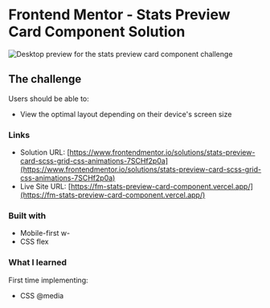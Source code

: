 # Frontend Mentor - Stats Preview Card Component Solution

![Desktop preview for the stats preview card component challenge](https://i.ibb.co/5WpRY66/Captura-de-Ecr-20.png)

## The challenge

Users should be able to:

- View the optimal layout depending on their device's screen size

### Links

- Solution URL: [https://www.frontendmentor.io/solutions/stats-preview-card-scss-grid-css-animations-7SCHf2p0a](https://www.frontendmentor.io/solutions/stats-preview-card-scss-grid-css-animations-7SCHf2p0a)
- Live Site URL: [https://fm-stats-preview-card-component.vercel.app/](https://fm-stats-preview-card-component.vercel.app/)

### Built with

- Mobile-first w-
- CSS flex

### What I learned

First time implementing:

- CSS @media

